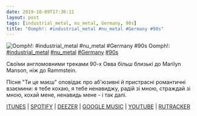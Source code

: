 ```yaml
---
date: 2019-10-09T17:36:11
layout: post
tags: [industrial_metal, nu_metal, Germany, 90s]
title: "Oomph!: #industrial_metal #nu_metal #Germany #90s"
---
```

![Oomph!: #industrial_metal #nu_metal #Germany #90s](https://res.cloudinary.com/vast-space-unexplored/image/upload/q_auto,dpr_auto,w_auto/photos/photo_760_09-10-2019_17-36-11.jpg)
Oomph!: [#industrial_metal](/tags/#industrial_metal) [#nu_metal](/tags/#nu_metal) [#Germany](/tags/#Germany) [#90s](/tags/#90s)

Своїми англомовними треками 90-х Овва більш близькі до Marilyn Manson, ніж до Rammstein.

Пісня &quot;Ти це маєш&quot; оповідає про аб&#39;юзивні й пристрасні романтичні взаємини: я тебе кохаю, я тебе ненавиджу, радій зі мною, страждай зі мною, кохай мене, ненавидь мене - і так далі.

[ITUNES](https://music.apple.com/us/album/wunschkind/1451539307) \| [SPOTIFY](https://open.spotify.com/album/5JOMqWJNrSB4WxOttHKfV6) \| [DEEZER](https://www.deezer.com/album/86195942?utm_source=deezer&amp;utm_content=album-86195942&amp;utm_term=1601611822_1570631626&amp;utm_medium=web) \| [GOOGLE MUSIC](https://play.google.com/music/m/Bzhkd2rkvcisswdijnlosaewgpa?t=Wunschkind_-_Oomph) \| [YOUTUBE](https://www.youtube.com/playlist?list=OLAK5uy_kpD0KwA8Qj2SUxpiaOLwYfP4d2ZcqohuY) \| [RUTRACKER](https://rutracker.org/forum/viewtopic.php?t=2447683)